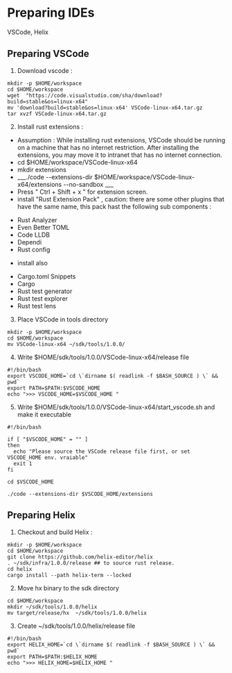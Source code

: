 # Preparing IDEs
VSCode, Helix 

## Preparing VSCode 

1. Download vscode :
```
mkdir -p $HOME/workspace
cd $HOME/workspace
wget  "https://code.visualstudio.com/sha/download?build=stable&os=linux-x64"
mv 'download?build=stable&os=linux-x64' VSCode-linux-x64.tar.gz
tar xvzf VSCode-linux-x64.tar.gz
```

2. Install rust extensions :
  - Assumption : While installing rust extensions, VSCode should be running on a machine that has no internet restriction. After installing the extensions, you may move it to intranet that has no internet connection.
  - cd $HOME/workspace/VSCode-linux-x64 
  - mkdir extensions
  - ___./code --extensions-dir $HOME/workspace/VSCode-linux-x64/extensions --no-sandbox ___ 
  - Press " Ctrl + Shift + x "  for extension screen.
  - install "Rust Extension Pack" , caution: there are some other plugins that have the same name, this pack hast the following sub components :
   * Rust Analyzer
   * Even Better TOML
   * Code LLDB
   * Dependi
   * Rust config
  - install also
   * Cargo.toml Snippets
   * Cargo
   * Rust test generator
   * Rust test explorer
   * Rust test lens
      
3. Place VSCode in tools directory
```
mkdir -p $HOME/workspace
cd $HOME/workspace
mv VSCode-linux-x64 ~/sdk/tools/1.0.0/
```

4. Write $HOME/sdk/tools/1.0.0/VSCode-linux-x64/release file
```
#!/bin/bash
export VSCODE_HOME=`cd \`dirname $( readlink -f $BASH_SOURCE ) \` && pwd`
export PATH=$PATH:$VSCODE_HOME
echo ">>> VSCODE_HOME=$VSCODE_HOME "
```

5. Write $HOME/sdk/tools/1.0.0/VSCode-linux-x64/start_vscode.sh and make it executable
```
#!/bin/bash

if [ "$VSCODE_HOME" = "" ]
then
  echo "Please source the VSCode release file first, or set VSCODE_HOME env. vraiable"
  exit 1
fi

cd $VSCODE_HOME

./code --extensions-dir $VSCODE_HOME/extensions

```


## Preparing Helix


1. Checkout and build Helix :
```
mkdir -p $HOME/workspace
cd $HOME/workspace
git clone https://github.com/helix-editor/helix
. ~/sdk/infra/1.0.0/release ## to source rust release.
cd helix
cargo install --path helix-term --locked

```

2. Move hx binary to the sdk directory
```
cd $HOME/workspace
mkdir ~/sdk/tools/1.0.0/helix
mv target/release/hx  ~/sdk/tools/1.0.0/helix
```

3. Create  ~/sdk/tools/1.0.0/helix/release file
```
#!/bin/bash
export HELIX_HOME=`cd \`dirname $( readlink -f $BASH_SOURCE ) \` && pwd`
export PATH=$PATH:$HELIX_HOME
echo ">>> HELIX_HOME=$HELIX_HOME "
```





